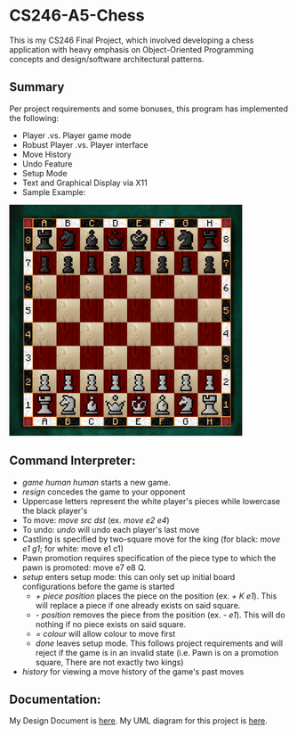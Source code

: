 # CS246-A5-Chess
This is my CS246 Final Project, which involved developing a chess application with heavy emphasis on Object-Oriented Programming concepts and design/software architectural patterns.

## Summary
Per project requirements and some bonuses, this program has implemented the following:
- Player .vs. Player game mode 
- Robust Player .vs. Player interface
- Move History
- Undo Feature
- Setup Mode
- Text and Graphical Display via X11
- Sample Example:
<div>
  <img alt="X11 Sample" src="chessboard.png"/>
</div>

## Command Interpreter:
- <i>game human human</i> starts a new game.
- <i>resign</i> concedes the game to your opponent
- Uppercase letters represent the white player's pieces while lowercase the black player's
- To move: <i>move src dst</i> (ex. <i>move e2 e4</i>)
- To undo: <i>undo</i> will undo each player's last move
- Castling is specified by two-square move for the king (for black: <i>move e1 g1</i>; for white: move e1 c1)
- Pawn promotion requires specification of the piece type to which the pawn is promoted: move e7 e8 Q.
- <i>setup</i> enters setup mode: this can only set up initial board configurations before the game is started
  - <i>\+ piece position</i> places the piece on the position (ex. <i>+ K e1</i>). This will replace a piece if one already exists on said square.
  - <i>\- position </i> removes the piece from the position (ex. <i>- e1</i>). This will do nothing if no piece exists on said square.
  - <i>= colour</i> will allow colour to move first
  - <i>done</i> leaves setup mode. This follows project requirements and will reject if the game is in an invalid state (i.e. Pawn is on a promotion square, There are not exactly two kings)
- <i>history</i> for viewing a move history of the game's past moves
  

## Documentation:
My Design Document is <a href="design.pdf">here</a>.
My UML diagram for this project is <a href="uml.pdf">here</a>.
